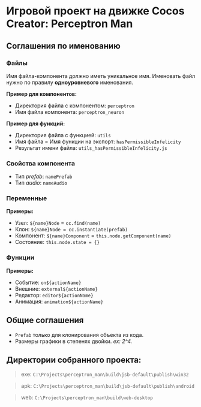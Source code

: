# Игровой проект на движке Cocos Creator: Perceptron Man

## Соглашения по именованию

### Файлы

Имя файла-компонента должно иметь уникальное имя.
Именовать файл нужно по правилу **одноуровневого** именования.

**Пример для компонентов:**

- Директория файла с компонентом: `perceptron`
- Имя файла компонента: `perceptron_neuron`

**Пример для функций:**

- Директория файла с функцией: `utils`
- Имя файла = Имя функции на экспорт: `hasPermissibleInfelicity`
- Результат имени файла: `utils_hasPermissibleInfelicity.js`

### Свойства компонента

- Тип _prefab_: `namePrefab`
- Тип _audio_: `nameAudio`

### Переменные

**Примеры:**

- Узел: `${name}Node` = `cc.find(name)`
- Клон: `${name}Node = cc.instantiate(prefab)`
- Компонент: `${name}Component` = `this.node.getComponent(name)`
- Состояние: `this.node.state = {}`

### Функции

**Примеры:**

- Событие: `on${actionName}`
- Внешние: `external${actionName}`
- Редактор: `editor${actionName}`
- Анимация: `animation${actionName}`

## Общие соглашения

- `Prefab` только для клонирования объекта из кода.
- Размеры графики в степенях двойки. _ex: 2^4._

## Директории собранного проекта:

> exe: `C:\Projects\perceptron_man\build\jsb-default\publish\win32`

> apk: `C:\Projects\perceptron_man\build\jsb-default\publish\android`

> web: `C:\Projects\perceptron_man\build\web-desktop`
